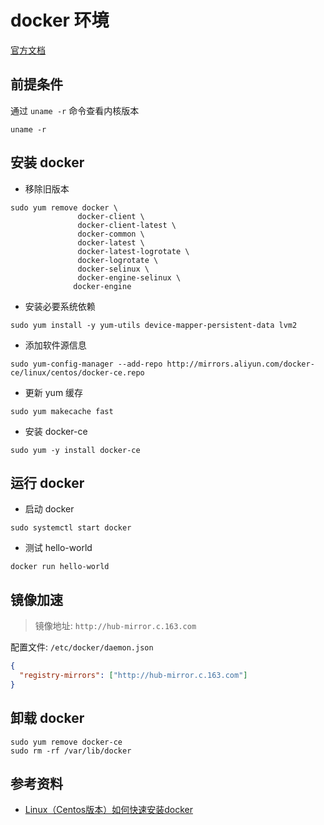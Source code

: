# docker 环境


[官方文档](https://docs.docker.com/)

## 前提条件

通过 `uname -r` 命令查看内核版本

```shell
uname -r
```

## 安装 docker

- 移除旧版本

```shell
sudo yum remove docker \
               docker-client \
               docker-client-latest \
               docker-common \
               docker-latest \
               docker-latest-logrotate \
               docker-logrotate \
               docker-selinux \
               docker-engine-selinux \
              docker-engine
```

- 安装必要系统依赖

```shell
sudo yum install -y yum-utils device-mapper-persistent-data lvm2
```

- 添加软件源信息

```shell
sudo yum-config-manager --add-repo http://mirrors.aliyun.com/docker-ce/linux/centos/docker-ce.repo
```

- 更新 yum 缓存

```shell
sudo yum makecache fast
```

- 安装 docker-ce

```shell
sudo yum -y install docker-ce
```

## 运行 docker

- 启动 docker

```shell
sudo systemctl start docker
```

- 测试 hello-world

```shell
docker run hello-world
```

## 镜像加速

> 镜像地址: `http://hub-mirror.c.163.com`

配置文件: `/etc/docker/daemon.json`

```json
{
  "registry-mirrors": ["http://hub-mirror.c.163.com"]
}
```

## 卸载 docker

```shell
sudo yum remove docker-ce
sudo rm -rf /var/lib/docker
```

## 参考资料

- [Linux（Centos版本）如何快速安装docker](https://mp.weixin.qq.com/s/tIVct-qXzGl3zZDQpwOfLA)

